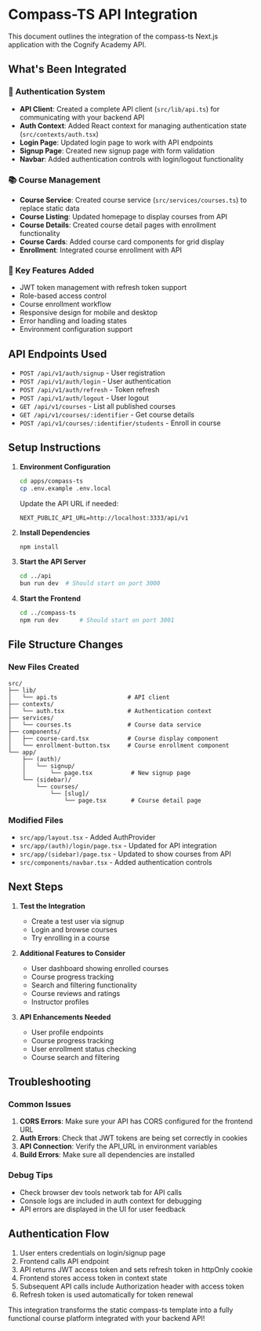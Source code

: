 # Compass-TS API Integration

This document outlines the integration of the compass-ts Next.js application with the Cognify Academy API.

## What's Been Integrated

### 🔐 Authentication System

- **API Client**: Created a complete API client (`src/lib/api.ts`) for communicating with your backend API
- **Auth Context**: Added React context for managing authentication state (`src/contexts/auth.tsx`)
- **Login Page**: Updated login page to work with API endpoints
- **Signup Page**: Created new signup page with form validation
- **Navbar**: Added authentication controls with login/logout functionality

### 📚 Course Management

- **Course Service**: Created course service (`src/services/courses.ts`) to replace static data
- **Course Listing**: Updated homepage to display courses from API
- **Course Details**: Created course detail pages with enrollment functionality
- **Course Cards**: Added course card components for grid display
- **Enrollment**: Integrated course enrollment with API

### 🎯 Key Features Added

- JWT token management with refresh token support
- Role-based access control
- Course enrollment workflow
- Responsive design for mobile and desktop
- Error handling and loading states
- Environment configuration support

## API Endpoints Used

- `POST /api/v1/auth/signup` - User registration
- `POST /api/v1/auth/login` - User authentication
- `POST /api/v1/auth/refresh` - Token refresh
- `POST /api/v1/auth/logout` - User logout
- `GET /api/v1/courses` - List all published courses
- `GET /api/v1/courses/:identifier` - Get course details
- `POST /api/v1/courses/:identifier/students` - Enroll in course

## Setup Instructions

1. **Environment Configuration**

   ```bash
   cd apps/compass-ts
   cp .env.example .env.local
   ```

   Update the API URL if needed:

   ```env
   NEXT_PUBLIC_API_URL=http://localhost:3333/api/v1
   ```

2. **Install Dependencies**

   ```bash
   npm install
   ```

3. **Start the API Server**

   ```bash
   cd ../api
   bun run dev  # Should start on port 3000
   ```

4. **Start the Frontend**
   ```bash
   cd ../compass-ts
   npm run dev      # Should start on port 3001
   ```

## File Structure Changes

### New Files Created

```
src/
├── lib/
│   └── api.ts                    # API client
├── contexts/
│   └── auth.tsx                  # Authentication context
├── services/
│   └── courses.ts                # Course data service
├── components/
│   ├── course-card.tsx           # Course display component
│   └── enrollment-button.tsx     # Course enrollment component
└── app/
    ├── (auth)/
    │   └── signup/
    │       └── page.tsx           # New signup page
    └── (sidebar)/
        └── courses/
            └── [slug]/
                └── page.tsx       # Course detail page
```

### Modified Files

- `src/app/layout.tsx` - Added AuthProvider
- `src/app/(auth)/login/page.tsx` - Updated for API integration
- `src/app/(sidebar)/page.tsx` - Updated to show courses from API
- `src/components/navbar.tsx` - Added authentication controls

## Next Steps

1. **Test the Integration**

   - Create a test user via signup
   - Login and browse courses
   - Try enrolling in a course

2. **Additional Features to Consider**

   - User dashboard showing enrolled courses
   - Course progress tracking
   - Search and filtering functionality
   - Course reviews and ratings
   - Instructor profiles

3. **API Enhancements Needed**
   - User profile endpoints
   - Course progress tracking
   - User enrollment status checking
   - Course search and filtering

## Troubleshooting

### Common Issues

1. **CORS Errors**: Make sure your API has CORS configured for the frontend URL
2. **Auth Errors**: Check that JWT tokens are being set correctly in cookies
3. **API Connection**: Verify the API_URL in environment variables
4. **Build Errors**: Make sure all dependencies are installed

### Debug Tips

- Check browser dev tools network tab for API calls
- Console logs are included in auth context for debugging
- API errors are displayed in the UI for user feedback

## Authentication Flow

1. User enters credentials on login/signup page
2. Frontend calls API endpoint
3. API returns JWT access token and sets refresh token in httpOnly cookie
4. Frontend stores access token in context state
5. Subsequent API calls include Authorization header with access token
6. Refresh token is used automatically for token renewal

This integration transforms the static compass-ts template into a fully functional course platform integrated with your backend API!
